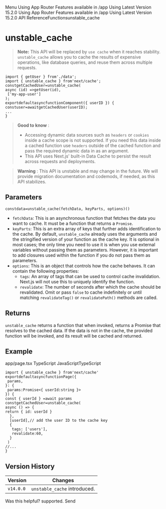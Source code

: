 Menu
Using App Router
Features available in /app
Using Latest Version
15.2.0
Using App Router
Features available in /app
Using Latest Version
15.2.0
API ReferenceFunctionsunstable_cache
# unstable_cache
> **Note:** This API will be replaced by `use cache` when it reaches stability.
`unstable_cache` allows you to cache the results of expensive operations, like database queries, and reuse them across multiple requests.
```
import { getUser } from'./data';
import { unstable_cache } from'next/cache';
constgetCachedUser=unstable_cache(
async (id) =>getUser(id),
 ['my-app-user']
);
exportdefaultasyncfunctionComponent({ userID }) {
constuser=awaitgetCachedUser(userID);
...
}
```

> **Good to know** :
>   * Accessing dynamic data sources such as `headers` or `cookies` inside a cache scope is not supported. If you need this data inside a cached function use `headers` outside of the cached function and pass the required dynamic data in as an argument.
>   * This API uses Next.js' built-in Data Cache to persist the result across requests and deployments.
> 

> **Warning** : This API is unstable and may change in the future. We will provide migration documentation and codemods, if needed, as this API stabilizes.
## Parameters
```
constdata=unstable_cache(fetchData, keyParts, options)()
```

  * `fetchData`: This is an asynchronous function that fetches the data you want to cache. It must be a function that returns a `Promise`.
  * `keyParts`: This is an extra array of keys that further adds identification to the cache. By default, `unstable_cache` already uses the arguments and the stringified version of your function as the cache key. It is optional in most cases; the only time you need to use it is when you use external variables without passing them as parameters. However, it is important to add closures used within the function if you do not pass them as parameters.
  * `options`: This is an object that controls how the cache behaves. It can contain the following properties: 
    * `tags`: An array of tags that can be used to control cache invalidation. Next.js will not use this to uniquely identify the function.
    * `revalidate`: The number of seconds after which the cache should be revalidated. Omit or pass `false` to cache indefinitely or until matching `revalidateTag()` or `revalidatePath()` methods are called.


## Returns
`unstable_cache` returns a function that when invoked, returns a Promise that resolves to the cached data. If the data is not in the cache, the provided function will be invoked, and its result will be cached and returned.
## Example
app/page.tsx
TypeScript
JavaScriptTypeScript
```
import { unstable_cache } from'next/cache'
exportdefaultasyncfunctionPage({
 params,
}: {
 params:Promise<{ userId:string }>
}) {
const { userId } =await params
constgetCachedUser=unstable_cache(
async () => {
return { id: userId }
  },
  [userId],// add the user ID to the cache key
  {
   tags: ['users'],
   revalidate:60,
  }
 )
//...
}
```

## Version History
Version| Changes  
---|---  
`v14.0.0`| `unstable_cache` introduced.  
Was this helpful?
supported.
Send
